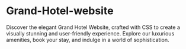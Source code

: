 
# Grand-Hotel-website

Discover the elegant Grand Hotel Website, crafted with CSS to create a visually stunning and user-friendly experience.
Explore our luxurious amenities, book your stay, and indulge in a world of sophistication.
